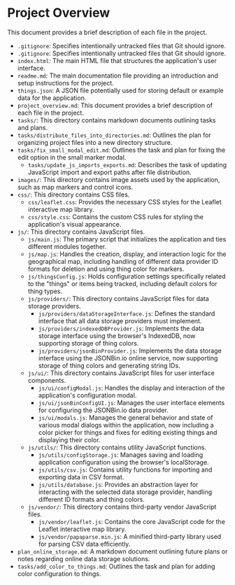 # Project Overview

This document provides a brief description of each file in the project.

*   `.gitignore`: Specifies intentionally untracked files that Git should ignore.
*   `.gitignore`: Specifies intentionally untracked files that Git should ignore.
*   `index.html`: The main HTML file that structures the application's user interface.
*   `readme.md`: The main documentation file providing an introduction and setup instructions for the project.
*   `things.json`: A JSON file potentially used for storing default or example data for the application.
*   `project_overview.md`: This document provides a brief description of each file in the project.
*   `tasks/`: This directory contains markdown documents outlining tasks and plans.
*   `tasks/distribute_files_into_directories.md`: Outlines the plan for organizing project files into a new directory structure.
*   `tasks/fix_small_modal_edit.md`: Outlines the task and plan for fixing the edit option in the small marker modal.
    *   `tasks/update_js_imports_exports.md`: Describes the task of updating JavaScript import and export paths after file distribution.
*   `images/`: This directory contains image assets used by the application, such as map markers and control icons.
*   `css/`: This directory contains CSS files.
    *   `css/leaflet.css`: Provides the necessary CSS styles for the Leaflet interactive map library.
    *   `css/style.css`: Contains the custom CSS rules for styling the application's visual appearance.
*   `js/`: This directory contains JavaScript files.
    *   `js/main.js`: The primary script that initializes the application and ties different modules together.
    *   `js/map.js`: Handles the creation, display, and interaction logic for the geographical map, including handling of different data provider ID formats for deletion and using thing color for markers.
    *   `js/thingsConfig.js`: Holds configuration settings specifically related to the "things" or items being tracked, including default colors for thing types.
    *   `js/providers/`: This directory contains JavaScript files for data storage providers.
        *   `js/providers/dataStorageInterface.js`: Defines the standard interface that all data storage providers must implement.
        *   `js/providers/indexedDBProvider.js`: Implements the data storage interface using the browser's IndexedDB, now supporting storage of thing colors.
        *   `js/providers/jsonBinProvider.js`: Implements the data storage interface using the JSONBin.io online service, now supporting storage of thing colors and generating string IDs.
    *   `js/ui/`: This directory contains JavaScript files for user interface components.
        *   `js/ui/configModal.js`: Handles the display and interaction of the application's configuration modal.
        *   `js/ui/jsonBinConfigUI.js`: Manages the user interface elements for configuring the JSONBin.io data provider.
        *   `js/ui/modals.js`: Manages the general behavior and state of various modal dialogs within the application, now including a color picker for things and fixes for editing existing things and displaying their color.
    *   `js/utils/`: This directory contains utility JavaScript functions.
        *   `js/utils/configStorage.js`: Manages saving and loading application configuration using the browser's localStorage.
        *   `js/utils/csv.js`: Contains utility functions for importing and exporting data in CSV format.
        *   `js/utils/database.js`: Provides an abstraction layer for interacting with the selected data storage provider, handling different ID formats and thing colors.
    *   `js/vendor/`: This directory contains third-party vendor JavaScript files.
        *   `js/vendor/leaflet.js`: Contains the core JavaScript code for the Leaflet interactive map library.
        *   `js/vendor/papaparse.min.js`: A minified third-party library used for parsing CSV data efficiently.
*   `plan_online_storage.md`: A markdown document outlining future plans or notes regarding online data storage solutions.
*   `tasks/add_color_to_things.md`: Outlines the task and plan for adding color configuration to things.